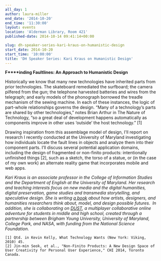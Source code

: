 ```yaml
---
all_day: 1
author: laura-miller
end_date: '2014-10-20'
end_time: '11:30:00'
layout: events
location: 'Alderman Library, Room 421'
published-date: 2014-10-14 09:41:14+00:00

slug: dh-speaker-series-kari-kraus-on-humanistic-design
start_date: 2014-10-20
start_time: '10:00:00'
title: 'DH Speaker Series: Kari Kraus on Humanistic Design'
---
```


**F****inding Faultlines: An Approach to Humanistic Design**

Historically we know that many new technologies have inherited parts from prior technologies. The skateboard remediated the surfboard; the camera pilfered from the gun; the telephone harvested batteries and wires from the telegraph; and early models of the phonograph borrowed the treadle mechanism of the sewing machine. In each of these instances, the logic of part-whole relationships governs the design. “Many of a technology’s parts are shared by other technologies,” notes Brian Arthur in The Nature of Technology, “so a great deal of development happens automatically as components improve in other uses ‘outside’ the host technology.” [1]

Drawing inspiration from this assemblage model of design, I'll report on research I recently conducted at the University of Maryland investigating how individuals locate the fault lines in objects and analyze them into their component parts. I’ll discuss several potential application domains, including the design of fragmented or non-finito products: intentionally unfinished things [2], such as a sketch, the torso of a statue, or (in the case of my own work) an alternate reality game that incorporates mobile and web apps.

_Kari Kraus is an associate professor in the College of Information Studies and the Department of English at the University of Maryland. Her research and teaching interests focus on new media and the digital humanities, digital preservation, game studies and transmedia storytelling, and speculative design. She is writing [a book](http://www.karikraus.com/?p=141) about how artists, designers, and humanities researchers think about, model, and design possible futures.  In addition, she is collaborating on [DUST](https://fallingdust.com/), a multiplayer collaborative online adventure for students in middle and high school, created through a partnership between Brigham Young University, University of Maryland, College Park, and NASA, with funding from the National Science Foundation._




    [1] Qtd. in Kevin Kelly, What Technology Wants (New York: Viking, 2010) 45.
    [2] Jin-min Seok, et al., "Non-Finito Products: A New Design Space of User Creativity for Personal User Experience," CHI 2014, Toronto Canada.
